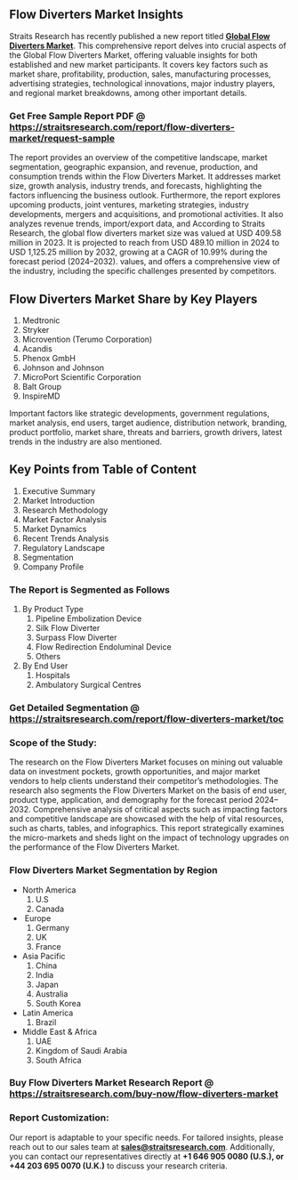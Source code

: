 <h2>Flow Diverters Market Insights</h2>
<p>Straits Research has recently published a new report titled <strong><a href=https://straitsresearch.com/report/flow-diverters-market>Global Flow Diverters Market</a></strong>. This comprehensive report delves into crucial aspects of the Global Flow Diverters Market, offering valuable insights for both established and new market participants. It covers key factors such as market share, profitability, production, sales, manufacturing processes, advertising strategies, technological innovations, major industry players, and regional market breakdowns, among other important details.</p>
<h3><strong>Get Free Sample Report PDF @ <a href=https://straitsresearch.com/report/flow-diverters-market/request-sample>https://straitsresearch.com/report/flow-diverters-market/request-sample</a></strong></h3>
<p>The report provides an overview of the competitive landscape, market segmentation, geographic expansion, and revenue, production, and consumption trends within the Flow Diverters Market. It addresses market size, growth analysis, industry trends, and forecasts, highlighting the factors influencing the business outlook. Furthermore, the report explores upcoming products, joint ventures, marketing strategies, industry developments, mergers and acquisitions, and promotional activities. It also analyzes revenue trends, import/export data, and According to Straits Research, the global flow diverters market size was valued at USD 409.58 million in 2023. It is projected to reach from USD  489.10 million in 2024 to USD 1,125.25 million by 2032, growing at a CAGR of 10.99% during the forecast period (2024–2032). values, and offers a comprehensive view of the industry, including the specific challenges presented by competitors.</p>
<h2><strong>Flow Diverters Market Share by Key Players</strong></h2>
<p><ol>
<li>Medtronic</li>
<li>Stryker</li>
<li>Microvention (Terumo Corporation)</li>
<li>Acandis</li>
<li>Phenox GmbH</li>
<li>Johnson and Johnson</li>
<li>MicroPort Scientific Corporation</li>
<li>Balt Group</li>
<li>InspireMD</li>
</ol></p>
<p>Important factors like strategic developments, government regulations, market analysis, end users, target audience, distribution network, branding, product portfolio, market share, threats and barriers, growth drivers, latest trends in the industry are also mentioned.</p>
<h2><strong>Key Points from Table of Content</strong></h2>
<ol>
<li>Executive Summary</li>
<li>Market Introduction</li>
<li>Research Methodology</li>
<li>Market Factor Analysis</li>
<li>Market Dynamics</li>
<li>Recent Trends Analysis</li>
<li>Regulatory Landscape</li>
<li>Segmentation</li>
<li>Company Profile</li>
</ol>
<h3>The Report is Segmented as Follows</h3>
<p><ol>
<li>By Product Type
<ol>
<li>Pipeline Embolization Device</li>
<li>Silk Flow Diverter</li>
<li>Surpass Flow Diverter</li>
<li>Flow Redirection Endoluminal Device</li>
<li>Others</li>
</ol>
</li>
<li>By End User
<ol>
<li>Hospitals</li>
<li>Ambulatory Surgical Centres</li>
</ol>
</li>
</ol></p>
<h3><strong>Get Detailed Segmentation @ <a href=https://straitsresearch.com/report/flow-diverters-market/toc>https://straitsresearch.com/report/flow-diverters-market/toc</a></strong></h3>
<h3><strong>Scope of the Study:</strong></h3>
<p>The research on the Flow Diverters Market focuses on mining out valuable data on investment pockets, growth opportunities, and major market vendors to help clients understand their competitor&rsquo;s methodologies. The research also segments the Flow Diverters Market on the basis of end user, product type, application, and demography for the forecast period 2024&ndash;2032. Comprehensive analysis of critical aspects such as impacting factors and competitive landscape are showcased with the help of vital resources, such as charts, tables, and infographics. This report strategically examines the micro-markets and sheds light on the impact of technology upgrades on the performance of the Flow Diverters Market.</p>
<h3>Flow Diverters Market Segmentation by Region</h3>
<ul>
<li>North America
<ol>
<li>U.S</li>
<li>Canada</li>
</ol>
</li>
<li>&nbsp;Europe
<ol>
<li>Germany</li>
<li>UK</li>
<li>France</li>
</ol>
</li>
<li>Asia Pacific
<ol>
<li>China</li>
<li>India</li>
<li>Japan</li>
<li>Australia</li>
<li>South Korea</li>
</ol>
</li>
<li>Latin America
<ol>
<li>Brazil</li>
</ol>
</li>
<li>Middle East &amp; Africa
<ol>
<li>UAE</li>
<li>Kingdom of Saudi Arabia</li>
<li>South Africa</li>
</ol>
</li>
</ul>
<h3><strong>Buy Flow Diverters Market Research Report @ <a href=https://straitsresearch.com/buy-now/flow-diverters-market>https://straitsresearch.com/buy-now/flow-diverters-market</a></strong></h3>
<h3>Report Customization:</h3>
<p>Our report is adaptable to your specific needs. For tailored insights, please reach out to our sales team at <strong><a href=mailto:sales@straitsresearch.com>sales@straitsresearch.com</a></strong>. Additionally, you can contact our representatives directly at <strong>+1 646 905 0080 (U.S.), or +44 203 695 0070 (U.K.)</strong> to discuss your research criteria.</p>
